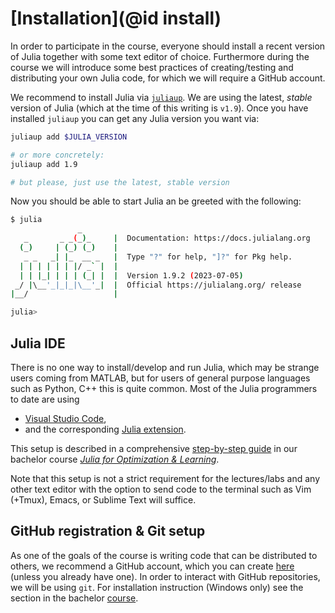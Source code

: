 # [Installation](@id install)

In order to participate in the course, everyone should install a recent version of Julia together
with some text editor of choice. Furthermore during the course we will introduce some best practices
of creating/testing and distributing your own Julia code, for which we will require a GitHub
account.

We recommend to install Julia via [`juliaup`](https://github.com/JuliaLang/juliaup). We are using
the latest, *stable* version of Julia (which at the time of this writing is `v1.9`). Once you have
installed `juliaup` you can get any Julia version you want via:

```bash
juliaup add $JULIA_VERSION

# or more concretely:
juliaup add 1.9

# but please, just use the latest, stable version
```

Now you should be able to start Julia an be greeted with the following:
```bash
$ julia
               _
   _       _ _(_)_     |  Documentation: https://docs.julialang.org
  (_)     | (_) (_)    |
   _ _   _| |_  __ _   |  Type "?" for help, "]?" for Pkg help.
  | | | | | | |/ _` |  |
  | | |_| | | | (_| |  |  Version 1.9.2 (2023-07-05)
 _/ |\__'_|_|_|\__'_|  |  Official https://julialang.org/ release
|__/                   |

julia>
```


## Julia IDE

There is no one way to install/develop and run Julia, which may be strange users coming from MATLAB,
but for users of general purpose languages such as Python, C++ this is quite common. Most of the
Julia programmers to date are using

- [Visual Studio Code](https://code.visualstudio.com/),
- and the corresponding [Julia extension](https://www.julia-vscode.org/).

This setup is described in a comprehensive [step-by-step
guide](https://juliateachingctu.github.io/Julia-for-Optimization-and-Learning/stable/installation/vscode/)
in our bachelor course [*Julia for Optimization &
Learning*](https://juliateachingctu.github.io/Julia-for-Optimization-and-Learning/stable/).

Note that this setup is not a strict requirement for the lectures/labs and any other text editor
with the option to send code to the terminal such as Vim (+Tmux), Emacs, or Sublime Text will
suffice.

## GitHub registration & Git setup

As one of the goals of the course is writing code that can be distributed to others, we recommend a
GitHub account, which you can create [here](https://github.com/) (unless you already have one). In
order to interact with GitHub repositories, we will be using `git`. For installation
instruction (Windows only) see the section in the bachelor
[course](https://juliateachingctu.github.io/Julia-for-Optimization-and-Learning/dev/installation/git/).
